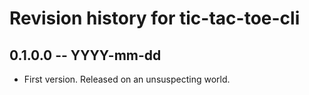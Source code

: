 # Revision history for tic-tac-toe-cli

## 0.1.0.0 -- YYYY-mm-dd

* First version. Released on an unsuspecting world.
